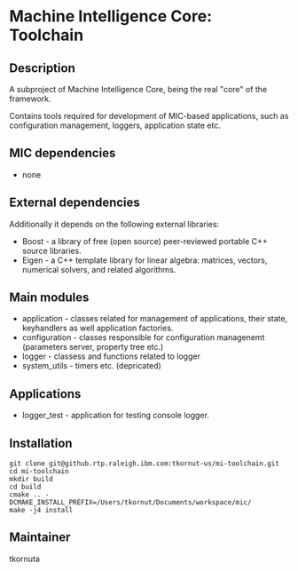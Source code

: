 Machine Intelligence Core: Toolchain
=========================================

Description
-----------

A subproject of Machine Intelligence Core, being the real "core" of the framework.

Contains tools required for development of MIC-based applications, such as configuration management, loggers, application state etc.

MIC dependencies
------------
   * none

External dependencies
------------
Additionally it depends on the following external libraries:
   * Boost - a library of free (open source) peer-reviewed portable C++ source libraries.
   * Eigen - a C++ template library for linear algebra: matrices, vectors, numerical solvers, and related algorithms.
   

Main modules
------------
   * application - classes related for management of applications, their state, keyhandlers as well application factories. 
   * configuration - classes responsible for configuration managenemt (parameters server, property tree etc.) 
   * logger - classess and functions related to logger 
   * system_utils - timers etc. (depricated)

Applications
------------
   * logger_test - application for testing console logger.

Installation
------------
```
git clone git@github.rtp.raleigh.ibm.com:tkornut-us/mi-toolchain.git
cd mi-toolchain
mkdir build
cd build
cmake .. -DCMAKE_INSTALL_PREFIX=/Users/tkornut/Documents/workspace/mic/
make -j4 install
```

Maintainer
----------

tkornuta


